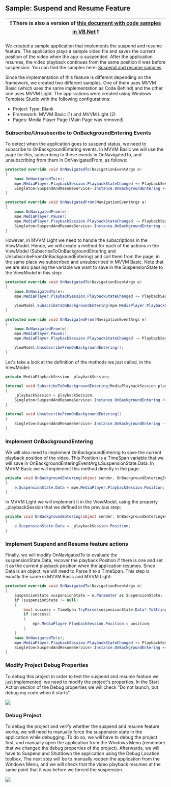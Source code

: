 ## Sample: Suspend and Resume Feature

:heavy_exclamation_mark: There is also a version of [this document with code samples in VB.Net](./suspend-and-resume.vb.md) :heavy_exclamation_mark: |
---------------------------------------------------------------------------------------------------------------------------------------------------- |

We created a sample application that implements the suspend and resume feature. The application plays a sample video file and saves the current position of the video when the app is suspended. After the application resumes, the video playback continues from the same position it was before suspension.
You can find the samples here: [Suspend and resume samples](/samples/suspendandresume).

Since the implementation of this feature is different depending on the framework, we created two different samples. One of them uses MVVM Basic (which uses the same implementation as Code Behind) and the other one uses MVVM Light. The applications were created using Windows Template Studio with the following configurations:

* Project Type: Blank
* Framework: MVVM Basic (1) and MVVM Light (2)
* Pages: Media Player Page (Main Page was removed)

### Subscribe/Unsubscribe to OnBackgroundEntering Events

To detect when the application goes to suspend status, we need to subscribe to OnBackgroundEntering events. In MVVM Basic we will use the page for this, subscribing to these events in OnNavigatedTo, and unsubscribing from them in OnNavigatedFrom, as follows:

```csharp
protected override void OnNavigatedTo(NavigationEventArgs e)
{
    base.OnNavigatedTo(e);
    mpe.MediaPlayer.PlaybackSession.PlaybackStateChanged += PlaybackSession_PlaybackStateChanged;
    Singleton<SuspendAndResumeService>.Instance.OnBackgroundEntering += OnBackgroundEntering;
}

protected override void OnNavigatedFrom(NavigationEventArgs e)
{
    base.OnNavigatedFrom(e);
    mpe.MediaPlayer.Pause();
    mpe.MediaPlayer.PlaybackSession.PlaybackStateChanged -= PlaybackSession_PlaybackStateChanged;
    Singleton<SuspendAndResumeService>.Instance.OnBackgroundEntering -= OnBackgroundEntering;
}
```

However, in MVVM Light we need to handle the subscriptions in the ViewModel. Hence, we will create a method for each of the actions in the ViewModel (SubscribeToOnBackgroundEntering and UnsubscribeFromOnBackgroundEntering) and call them from the page, in the same place we subscribed and unsubscribed in MVVM Basic. Note that we are also passing the variable we want to save in the SuspensionState to the ViewModel in this step:

```csharp
protected override void OnNavigatedTo(NavigationEventArgs e)
{
    base.OnNavigatedTo(e);
    mpe.MediaPlayer.PlaybackSession.PlaybackStateChanged += PlaybackSession_PlaybackStateChanged;

    ViewModel.SubscribeToOnBackgroundEntering(mpe.MediaPlayer.PlaybackSession);
}

protected override void OnNavigatedFrom(NavigationEventArgs e)
{
    base.OnNavigatedFrom(e);
    mpe.MediaPlayer.Pause();
    mpe.MediaPlayer.PlaybackSession.PlaybackStateChanged -= PlaybackSession_PlaybackStateChanged;

    ViewModel.UnsubscribeFromOnBackgroundEntering();
}
```

Let's take a look at the definition of the methods we just called, in the ViewModel:

```csharp
private MediaPlaybackSession _playbackSession;

internal void SubscribeToOnBackgroundEntering(MediaPlaybackSession playbackSession)
{
    _playbackSession = playbackSession;
    Singleton<SuspendAndResumeService>.Instance.OnBackgroundEntering += OnBackgroundEntering;
}

internal void UnsubscribeFromOnBackgroundEntering()
{
    Singleton<SuspendAndResumeService>.Instance.OnBackgroundEntering -= OnBackgroundEntering;
}
```

### Implement OnBackgroundEntering

We will also need to implement OnBackgroundEntering to save the current playback position of the video. This Position is a TimeSpan variable that we will save in OnBackgroundEnteringEventArgs.SuspensionState.Data. In MVVM Basic we will implement this method directly in the page:

```csharp
private void OnBackgroundEntering(object sender, OnBackgroundEnteringEventArgs e)
{
    e.SuspensionState.Data = mpe.MediaPlayer.PlaybackSession.Position;
}
```

In MVVM Light we will implement it in the ViewModel, using the property _playbackSession that we defined in the previous step:

```csharp
private void OnBackgroundEntering(object sender, OnBackgroundEnteringEventArgs e)
{
    e.SuspensionState.Data = _playbackSession.Position;
}
```

### Implement Suspend and Resume feature actions

Finally, we will modify OnNavigatedTo to evaluate the suspensionState.Data, recover the playback Position if there is one and set it as the current playback position when the application resumes. Since Data is an object, we will need to Parse it to a TimeSpan. This step is exactly the same in MVVM Basic and MVVM Light:

```csharp
protected override void OnNavigatedTo(NavigationEventArgs e)
{
    SuspensionState suspensionState = e.Parameter as SuspensionState;
    if (suspensionState != null)
    {
        bool success = TimeSpan.TryParse(suspensionState.Data?.ToString(), out TimeSpan position);
        if (success)
        {
            mpe.MediaPlayer.PlaybackSession.Position = position;
        }
    }
    base.OnNavigatedTo(e);
    mpe.MediaPlayer.PlaybackSession.PlaybackStateChanged += PlaybackSession_PlaybackStateChanged;
    Singleton<SuspendAndResumeService>.Instance.OnBackgroundEntering += OnBackgroundEntering;
}
```

### Modify Project Debug Properties

To debug this project in order to test the suspend and resume feature we just implemented, we need to modify the project's properties. In the Start Action section of the Debug properties we will check "Do not launch, but debug my code when it starts".

![](../resources/suspend-and-resume/ProjectDebugProperties.png)

### Debug Project

To debug the project and verify whether the suspend and resume feature works, we will need to manually force the suspension state in the application while debugging. To do so, we will have to debug the project first, and manually open the application from the Windows Menu (remember that we changed the debug properties of the project). Afterwards, we will have to Suspend and Shutdown the application using the Debug Location toolbox. The next step will be to manually reopen the application from the Windows Menu, and we will check that the video playback resumes at the same point that it was before we forced the suspension.

![](../resources/suspend-and-resume/SuspendAndShutdown.png)
